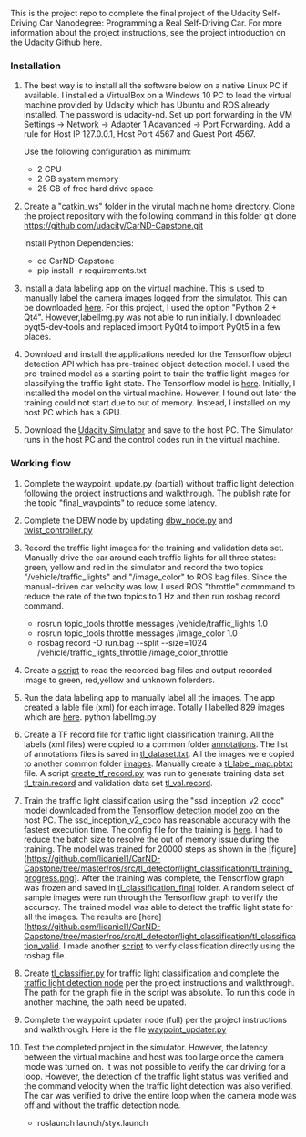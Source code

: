 This is the project repo to complete the final project of the Udacity Self-Driving Car Nanodegree: Programming a Real Self-Driving Car. For more information about the project instructions, see the project introduction on the Udacity Github [here](https://classroom.udacity.com/nanodegrees/nd013/parts/6047fe34-d93c-4f50-8336-b70ef10cb4b2/modules/e1a23b06-329a-4684-a717-ad476f0d8dff/lessons/462c933d-9f24-42d3-8bdc-a08a5fc866e4/concepts/5ab4b122-83e6-436d-850f-9f4d26627fd9).

### Installation

1.	The best way is to install all the software below on a native Linux PC if available. I installed a VirtualBox on a Windows 10 PC to load the virtual machine provided by Udacity which has Ubuntu and ROS already installed. The password is udacity-nd. Set up port forwarding in the VM Settings -> Network -> Adapter 1 Adavanced -> Port Forwarding. Add a rule for Host IP 127.0.0.1, Host Port 4567 and Guest Port 4567.

	Use the following configuration as minimum:
	* 2 CPU
	* 2 GB system memory
	* 25 GB of free hard drive space
	
2. Create a "catkin_ws" folder in the virutal machine home directory. Clone the project repository with the following command in this folder
   git clone https://github.com/udacity/CarND-Capstone.git
   
   Install Python Dependencies:
   * cd CarND-Capstone
   * pip install -r requirements.txt
   
3. Install a data labeling app on the virtual machine. This is used to manually label the camera images logged from the simulator. This can be downloaded [here](https://github.com/tzutalin/labelImg). For this project, I used the option "Python 2 + Qt4". However,labelImg.py was not able to run initially. I downloaded pyqt5-dev-tools and replaced import PyQt4 to import PyQt5 in a few places.

4. Download and install the applications needed for the Tensorflow object detection API which has pre-trained object detection model. I used the pre-trained model as a starting point to train the traffic light images for classifying the traffic light state. The Tensorflow model is [here](https://github.com/tensorflow/models). Initially, I installed the model on the virtual machine. However, I found out later the training could not start due to out of memory. Instead, I installed on my host PC which has a GPU.

5.	Download the [Udacity Simulator](https://github.com/udacity/CarND-Capstone/releases) and save to the host PC. The Simulator runs in the host PC and the control codes run in the virtual machine.

### Working flow
1. Complete the waypoint_update.py (partial) without traffic light detection following the project instructions and walkthrough. The publish rate for the topic "final_waypoints" to reduce some latency. 

2. Complete the DBW node by updating [dbw_node.py](https://github.com/lidaniel1/CarND-Capstone/tree/master/ros/src/twist_controller/dbw_node.py) and [twist_controller.py](https://github.com/lidaniel1/CarND-Capstone/tree/master/ros/src/twist_controller/twist_controller.py)

3. Record the traffic light images for the training and validation data set. Manually drive the car around each traffic lights for all three states: green, yellow and red in the simulator and record the two topics "/vehicle/traffic_lights" and "/image_color" to ROS bag files. Since the manual-driven car velocity was low, I used ROS "throttle" commmand to reduce the rate of the two topics to 1 Hz and then run rosbag record command.
	* rosrun topic_tools throttle messages /vehicle/traffic_lights 1.0
	* rosrun topic_tools throttle messages /image_color 1.0
	* rosbag record -O run.bag --split --size=1024 /vehicle/traffic_lights_throttle /image_color_throttle

4. Create a [script](https://github.com/lidaniel1/CarND-Capstone/blob/master/ros/src/tl_training_prep/readbagfile.py) to read the recorded bag files and output recorded image to green, red,yellow and unknown folerders.

5. Run the data labeling app to manually label all the images. The app created a lable file (xml) for each image. Totally I labelled 829 images which are [here](https://github.com/lidaniel1/CarND-Capstone/tree/master/ros/image). 
	python labelImg.py
	
6. Create a TF record file for traffic light classification training. All the labels (xml files) were copied to a common folder [annotations](https://github.com/lidaniel1/CarND-Capstone/tree/master/ros/tl_dataset/annotations). The list of annotations files is saved in [tl_dataset.txt](https://github.com/lidaniel1/CarND-Capstone/blob/master/ros/tl_dataset/annotations/tl_dataset.txt). All the images were copied to another common folder [images](https://github.com/lidaniel1/CarND-Capstone/tree/master/ros/tl_dataset/images). Manually create a [tl_label_map.pbtxt](https://github.com/lidaniel1/CarND-Capstone/blob/master/ros/tl_dataset/data/tl_label_map.pbtxt) file. A script [create_tf_record.py](https://github.com/lidaniel1/CarND-Capstone/blob/master/ros/src/tl_training_prep/create_tf_record.py) was run to generate training data set [tl_train.record](https://github.com/lidaniel1/CarND-Capstone/blob/master/ros/tl_dataset/data/tl_train.record) and validation data set [tl_val.record](https://github.com/lidaniel1/CarND-Capstone/blob/master/ros/tl_dataset/data/tl_val.record).

7. Train the traffic light classification using the "ssd_inception_v2_coco" model downloaded from the [Tensorflow detection model zoo](https://github.com/tensorflow/models/blob/master/research/object_detection/g3doc/detection_model_zoo.md) on the host PC. The ssd_inception_v2_coco has reasonable accuracy with the fastest execution time. The config file for the training is [here](https://github.com/lidaniel1/CarND-Capstone/blob/master/ros/tl_dataset/tl.config). I had to reduce the batch size to resolve the out of memory issue during the training. The model was trained for 20000 steps as shown in the [figure](https://github.com/lidaniel1/CarND-Capstone/tree/master/ros/src/tl_detector/light_classification/tl_training_progress.png]. After the training was complete, the Tensorflow graph was frozen and saved in [tl_classification_final](https://github.com/lidaniel1/CarND-Capstone/tree/master/ros/src/tl_detector/light_classification/tl_classification_final) folder. A random select of sample images were run through the Tensorflow graph to verify the accuracy. The trained model was able to detect the traffic light state for all the images. The results are [here](https://github.com/lidaniel1/CarND-Capstone/tree/master/ros/src/tl_detector/light_classification/tl_classification_valid. I made another [script](https://github.com/lidaniel1/CarND-Capstone/blob/master/ros/src/tl_detector/tl_classification_class_test.py) to verify classification directly using the rosbag file.

8. Create [tl_classifier.py](https://github.com/lidaniel1/CarND-Capstone/blob/master/ros/src/tl_detector/light_classification/tl_classifier.py) for traffic light classification and complete the [traffic light detection node](https://github.com/lidaniel1/CarND-Capstone/blob/master/ros/src/tl_detector/tl_detector.py) per the project instructions and walkthrough.  The path for the graph file in the script was absolute. To run this code in another machine, the path need be upated.

9. Complete the waypoint updater node (full) per the project instructions and walkthrough. Here is the file [waypoint_updater.py]( https://github.com/lidaniel1/CarND-Capstone/tree/master/ros/src/waypoint_updater/waypoint_updater.py)

10. Test the completed project in the simulator. However, the latency between the virtual machine and host was too large once the camera mode was turned on. It was not possible to verify the car driving for a loop. However, the detection of the traffic light status was verified and the command velocity when the traffic light detection was also verified. The car was verified to drive the entire loop when the camera mode was off and without the traffic detection node.
	* roslaunch launch/styx.launch
